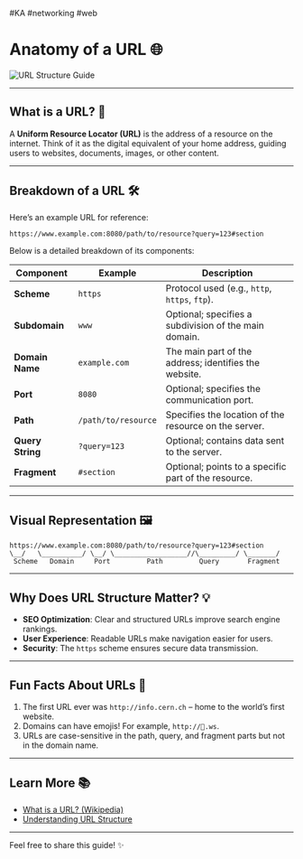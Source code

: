 #KA #networking #web
# Anatomy of a URL 🌐

![URL Structure Guide](https://hw-images.hostwinds.com/cdn-cgi/image/height=250%2Cfit=contain%2Cf=auto/strapi-images/url_structure_guide_blog_banner_7e803f4aad.png)

---

## What is a URL? 🤔
A **Uniform Resource Locator (URL)** is the address of a resource on the internet. Think of it as the digital equivalent of your home address, guiding users to websites, documents, images, or other content.

---

## Breakdown of a URL 🛠️
Here’s an example URL for reference:

`https://www.example.com:8080/path/to/resource?query=123#section`

Below is a detailed breakdown of its components:

| Component        | Example                  | Description                                               |
|------------------|--------------------------|-----------------------------------------------------------|
| **Scheme**       | `https`                  | Protocol used (e.g., `http`, `https`, `ftp`).             |
| **Subdomain**    | `www`                    | Optional; specifies a subdivision of the main domain.     |
| **Domain Name**  | `example.com`            | The main part of the address; identifies the website.     |
| **Port**         | `8080`                   | Optional; specifies the communication port.               |
| **Path**         | `/path/to/resource`      | Specifies the location of the resource on the server.     |
| **Query String** | `?query=123`             | Optional; contains data sent to the server.               |
| **Fragment**     | `#section`               | Optional; points to a specific part of the resource.      |

---

## Visual Representation 🖼️

```plaintext
https://www.example.com:8080/path/to/resource?query=123#section
\__/   \__________/ \__/ \__________________//\_________/ \_______/
 Scheme   Domain     Port         Path         Query       Fragment
```

---

## Why Does URL Structure Matter? 💡

- **SEO Optimization**: Clear and structured URLs improve search engine rankings.
- **User Experience**: Readable URLs make navigation easier for users.
- **Security**: The `https` scheme ensures secure data transmission.

---

## Fun Facts About URLs 🎉

1. The first URL ever was `http://info.cern.ch` – home to the world’s first website.
2. Domains can have emojis! For example, `http://🌟.ws`.
3. URLs are case-sensitive in the path, query, and fragment parts but not in the domain name.

---

## Learn More 📚
- [What is a URL? (Wikipedia)](https://en.wikipedia.org/wiki/URL)
- [Understanding URL Structure](https://moz.com/learn/seo/url)

---

Feel free to share this guide! ✨